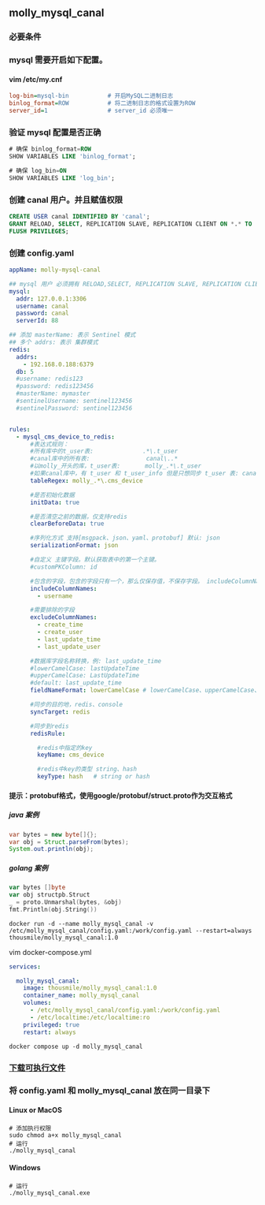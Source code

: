 ## molly_mysql_canal
### 必要条件

### mysql 需要开启如下配置。
#### vim /etc/my.cnf
```ini
log-bin=mysql-bin           # 开启MySQL二进制日志
binlog_format=ROW           # 将二进制日志的格式设置为ROW
server_id=1                 # server_id 必须唯一
```

### 验证 mysql 配置是否正确
```sql
# 确保 binlog_format=ROW
SHOW VARIABLES LIKE 'binlog_format';

# 确保 log_bin=ON
SHOW VARIABLES LIKE 'log_bin';
```

### 创建 canal 用户。并且赋值权限
```sql
CREATE USER canal IDENTIFIED BY 'canal';
GRANT RELOAD, SELECT, REPLICATION SLAVE, REPLICATION CLIENT ON *.* TO 'canal'@'%';
FLUSH PRIVILEGES;
```

### 创建 config.yaml 
```yaml
appName: molly-mysql-canal

## mysql 用户 必须拥有 RELOAD,SELECT, REPLICATION SLAVE, REPLICATION CLIENT 的权限。缺一不可
mysql:
  addr: 127.0.0.1:3306
  username: canal
  password: canal
  serverId: 88

## 添加 masterName: 表示 Sentinel 模式
## 多个 addrs: 表示 集群模式
redis:
  addrs:
    - 192.168.0.188:6379
  db: 5
  #username: redis123
  #password: redis123456
  #masterName: mymaster
  #sentinelUsername: sentinel123456
  #sentinelPassword: sentinel123456


rules:
  - mysql_cms_device_to_redis:
      #表达式规则： 
      #所有库中的t_user表:              .*\.t_user
      #canal库中的所有表:                canal\..*
      #以molly_开头的库，t_user表:       molly_.*\.t_user
      #如果canal库中，有 t_user 和 t_user_info 但是只想同步 t_user 表: canal.t_user\b
      tableRegex: molly_.*\.cms_device

      #是否初始化数据
      initData: true

      #是否清空之前的数据，仅支持redis
      clearBeforeData: true

      #序列化方式 支持[msgpack、json、yaml、protobuf] 默认: json
      serializationFormat: json

      #自定义 主键字段。默认获取表中的第一个主键。
      #customPKColumn: id

      #包含的字段，包含的字段只有一个，那么仅保存值，不保存字段。 includeColumnNames 和 excludeColumnNames 尽量不要同时添加。
      includeColumnNames:
        - username

      #需要排除的字段
      excludeColumnNames:
        - create_time
        - create_user
        - last_update_time
        - last_update_user

      #数据库字段名称转换，例: last_update_time
      #lowerCamelCase: lastUpdateTime
      #upperCamelCase: LastUpdateTime
      #default: last_update_time
      fieldNameFormat: lowerCamelCase # lowerCamelCase、upperCamelCase、default

      #同步的目的地，redis、console
      syncTarget: redis

      #同步到redis
      redisRule:

        #redis中指定的key
        keyName: cms_device

        #redis中key的类型 string、hash
        keyType: hash   # string or hash

```

#### 提示：protobuf格式，使用google/protobuf/struct.proto作为交互格式
##### java 案例
```java
var bytes = new byte[]{};
var obj = Struct.parseFrom(bytes);
System.out.println(obj);
```

##### golang 案例
```go
var bytes []byte
var obj structpb.Struct
_ = proto.Unmarshal(bytes, &obj)
fmt.Println(obj.String())
```

```shell
docker run -d --name molly_mysql_canal -v /etc/molly_mysql_canal/config.yaml:/work/config.yaml --restart=always thousmile/molly_mysql_canal:1.0
```

vim docker-compose.yml

```yaml
services:

  molly_mysql_canal:
    image: thousmile/molly_mysql_canal:1.0
    container_name: molly_mysql_canal
    volumes:
      - /etc/molly_mysql_canal/config.yaml:/work/config.yaml
      - /etc/localtime:/etc/localtime:ro
    privileged: true
    restart: always

```

```shell
docker compose up -d molly_mysql_canal
```

### [下载可执行文件](https://github.com/thousmile/molly_mysql_canal/releases)
### 将 config.yaml 和 molly_mysql_canal 放在同一目录下

#### Linux or MacOS
```shell
# 添加执行权限
sudo chmod a+x molly_mysql_canal
# 运行
./molly_mysql_canal 
```

#### Windows
```shell
# 运行
./molly_mysql_canal.exe
```
